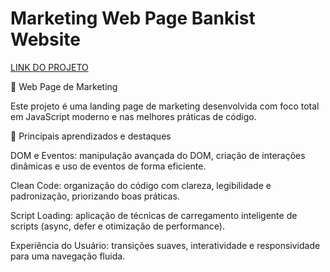 # Marketing Web Page Bankist Website

<a href="https://mejohngabriel.github.io/Marketing-Web-Page-Bankist-Website/">LINK DO PROJETO</a>

📢 Web Page de Marketing

Este projeto é uma landing page de marketing desenvolvida com foco total em JavaScript moderno e nas melhores práticas de código.

🚀 Principais aprendizados e destaques

DOM e Eventos: manipulação avançada do DOM, criação de interações dinâmicas e uso de eventos de forma eficiente.

Clean Code: organização do código com clareza, legibilidade e padronização, priorizando boas práticas.

Script Loading: aplicação de técnicas de carregamento inteligente de scripts (async, defer e otimização de performance).

Experiência do Usuário: transições suaves, interatividade e responsividade para uma navegação fluida.

